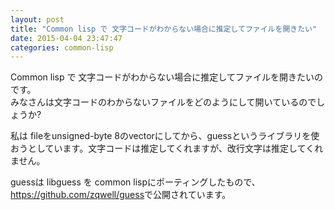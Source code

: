 ```yaml
---
layout: post
title: "Common lisp で 文字コードがわからない場合に推定してファイルを開きたい"
date: 2015-04-04 23:47:47
categories: common-lisp
---
```

<p>Common lisp で 文字コードがわからない場合に推定してファイルを開きたいのです。<br>
みなさんは文字コードのわからないファイルをどのようにして開いているのでしょうか?</p>

<p>私は fileをunsigned-byte 8のvectorにしてから、guessというライブラリを使おうとしています。文字コードは推定してくれますが、改行文字は推定してくれません。</p>

<p>guessは libguess を common lispにポーティングしたもので、<a href="https://github.com/zqwell/guess" rel="nofollow">https://github.com/zqwell/guess</a>で公開されています。</p>
